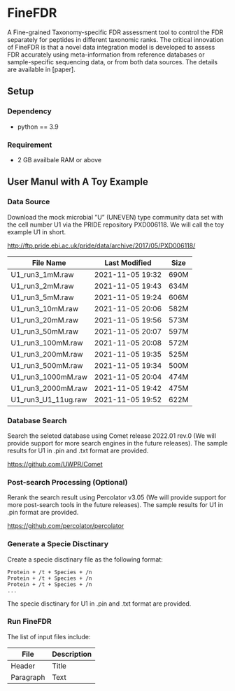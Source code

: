 
# FineFDR

A Fine-grained Taxonomy-specific FDR assessment tool to control the FDR separately for peptides in different taxonomic ranks. The critical innovation of FineFDR is that a novel data integration model is developed to assess FDR accurately using meta-information from reference databases or sample-specific sequencing data, or from both data sources. The details are available in [paper].


## Setup

### Dependency

- python == 3.9

### Requirement

- 2 GB availbale RAM or above



## User Manul with A Toy Example

### Data Source

Download the mock microbial ”U” (UNEVEN) type community data set with the cell number U1 via the PRIDE repository PXD006118. We will call the toy example U1 in short.

http://ftp.pride.ebi.ac.uk/pride/data/archive/2017/05/PXD006118/

| File Name           | Last Modified    | Size |
|---------------------|------------------|------|
| U1_run3_1mM.raw     | 2021-11-05 19:32 | 690M |
| U1_run3_2mM.raw     | 2021-11-05 19:43 | 634M |
| U1_run3_5mM.raw     | 2021-11-05 19:24 | 606M |
| U1_run3_10mM.raw    | 2021-11-05 20:06 | 582M |
| U1_run3_20mM.raw    | 2021-11-05 19:56 | 573M |
| U1_run3_50mM.raw    | 2021-11-05 20:07 | 597M |
| U1_run3_100mM.raw   | 2021-11-05 20:08 | 572M |
| U1_run3_200mM.raw   | 2021-11-05 19:35 | 525M |
| U1_run3_500mM.raw   | 2021-11-05 19:34 | 500M |
| U1_run3_1000mM.raw  | 2021-11-05 20:04 | 474M |
| U1_run3_2000mM.raw  | 2021-11-05 19:42 | 475M |
| U1_run3_U1_11ug.raw | 2021-11-05 19:52 | 622M |

### Database Search

Search the seleted database using Comet release 2022.01 rev.0 (We will provide support for more search engines in the future releases). The sample results for U1 in .pin and .txt format are provided.

https://github.com/UWPR/Comet

### Post-search Processing (Optional)

Rerank the search result using Percolator v3.05 (We will provide support for more post-search tools in the future releases). The sample results for U1 in .pin format are provided.

https://github.com/percolator/percolator

### Generate a Specie Disctinary

Create a specie disctinary file as the following format:

```
Protein + /t + Species + /n
Protein + /t + Species + /n
Protein + /t + Species + /n
...
```
The specie disctinary for U1 in .pin and .txt format are provided.

### Run FineFDR

The list of input files include:

| File        | Description |
| ----------- | ----------- |
| Header      | Title       |
| Paragraph   | Text        |
